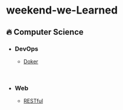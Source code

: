 # weekend-we-Learned

## 🔥 Computer Science

- ### DevOps

  - [Doker](https://github.com/bs-b-s/WWL/blob/main/devOps/docker.md)

<br>

- ### Web

  - [RESTful](https://github.com/bs-b-s/WWL/blob/main/web/RESTful.md) 
